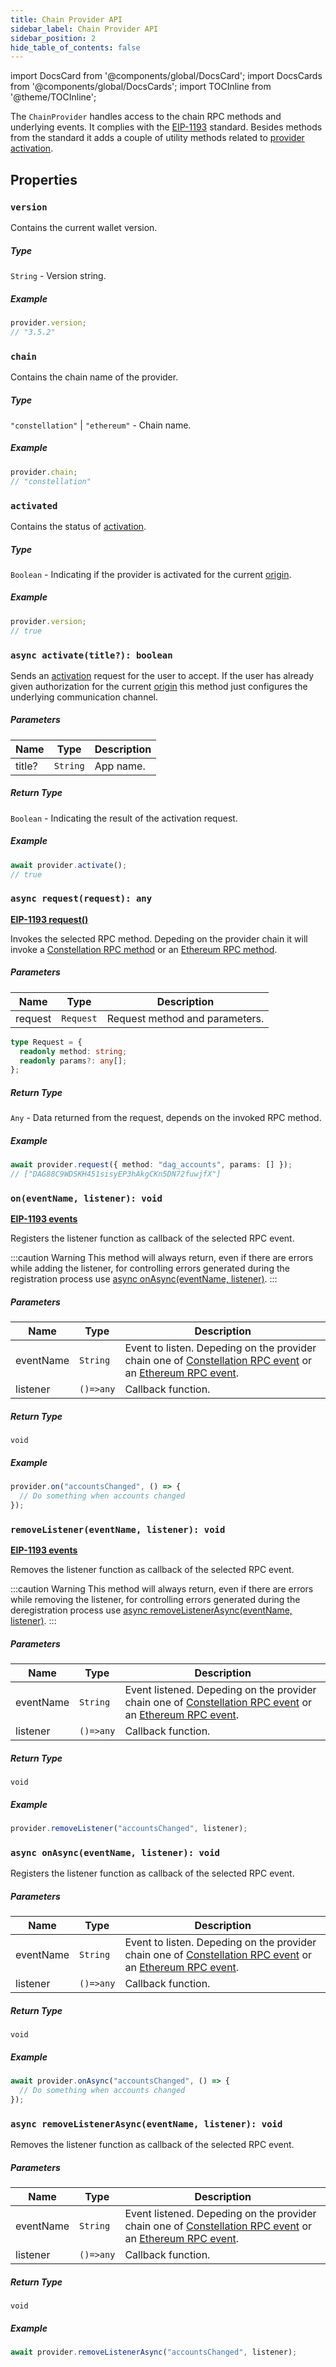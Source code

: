 ```yaml
---
title: Chain Provider API
sidebar_label: Chain Provider API
sidebar_position: 2
hide_table_of_contents: false
---
```


import DocsCard from '@components/global/DocsCard';
import DocsCards from '@components/global/DocsCards';
import TOCInline from '@theme/TOCInline';

<head>
  <meta
    name="description"
    content="Lorem ipsum"
  />
</head>

<intro-end />

The `ChainProvider` handles access to the chain RPC methods and underlying events. It complies with the [EIP-1193](https://eips.ethereum.org/EIPS/eip-1193) standard. Besides methods from the standard it adds a couple of utility methods related to [provider activation](../Guide/providerActivation.md).

## Properties

### `version`

Contains the current wallet version.

##### Type

`String` - Version string.

##### Example

```typescript title="TypeScript"
provider.version;
// "3.5.2"
```

### `chain`

Contains the chain name of the provider.

##### Type

`"constellation"` | `"ethereum"` - Chain name.

##### Example

```typescript title="TypeScript"
provider.chain;
// "constellation"
```

### `activated`

Contains the status of [activation](../Guide/providerActivation.md).

##### Type

`Boolean` - Indicating if the provider is activated for the current [origin](https://datatracker.ietf.org/doc/html/rfc6454).

##### Example

```typescript title="TypeScript"
provider.version;
// true
```

### `async activate(title?): boolean`

Sends an [activation](../Guide/providerActivation.md) request for the user to accept. If the user has already given authorization for the current [origin](https://datatracker.ietf.org/doc/html/rfc6454) this method just configures the underlying communication channel.

##### Parameters

| Name   | Type     | Description |
| ------ | -------- | ----------- |
| title? | `String` | App name.  |

##### Return Type

`Boolean` - Indicating the result of the activation request.

##### Example

```typescript title="TypeScript"
await provider.activate();
// true
```

### `async request(request): any`

**[EIP-1193 request()](https://eips.ethereum.org/EIPS/eip-1193#request)**

Invokes the selected RPC method. Depeding on the provider chain it will invoke a [Constellation RPC method](./constellationRPCAPI.md) or an [Ethereum RPC method](./ethereumRPCAPI.md).

##### Parameters

| Name    | Type      | Description                    |
| ------- | --------- | ------------------------------ |
| request | `Request` | Request method and parameters. |

```typescript title="Request"
type Request = {
  readonly method: string;
  readonly params?: any[];
};
```

##### Return Type

`Any` - Data returned from the request, depends on the invoked RPC method.

##### Example

```typescript title="TypeScript"
await provider.request({ method: "dag_accounts", params: [] });
// ["DAG88C9WDSKH451sisyEP3hAkgCKn5DN72fuwjfX"]
```

### `on(eventName, listener): void`

**[EIP-1193 events](https://eips.ethereum.org/EIPS/eip-1193#events)**

Registers the listener function as callback of the selected RPC event.

:::caution Warning
This method will always return, even if there are errors while adding the listener, for controlling errors generated during the registration process use [async onAsync(eventName, listener)](#async-onasynceventname-listener-void).
:::

##### Parameters

| Name      | Type      | Description                                                                                                                                                 |
| --------- | --------- | ----------------------------------------------------------------------------------------------------------------------------------------------------------- |
| eventName | `String`  | Event to listen. Depeding on the provider chain one of [Constellation RPC event](./constellationRPCAPI.md) or an [Ethereum RPC event](./ethereumRPCAPI.md). |
| listener  | `()=>any` | Callback function.                                                                                                                                          |

##### Return Type

`void`

##### Example

```typescript title="TypeScript"
provider.on("accountsChanged", () => {
  // Do something when accounts changed
});
```

### `removeListener(eventName, listener): void`

**[EIP-1193 events](https://eips.ethereum.org/EIPS/eip-1193#events)**

Removes the listener function as callback of the selected RPC event.

:::caution Warning
This method will always return, even if there are errors while removing the listener, for controlling errors generated during the deregistration process use [async removeListenerAsync(eventName, listener)](#async-removelistenerasynceventname-listener-void).
:::

##### Parameters

| Name      | Type      | Description                                                                                                                                                |
| --------- | --------- | ---------------------------------------------------------------------------------------------------------------------------------------------------------- |
| eventName | `String`  | Event listened. Depeding on the provider chain one of [Constellation RPC event](./constellationRPCAPI.md) or an [Ethereum RPC event](./ethereumRPCAPI.md). |
| listener  | `()=>any` | Callback function.                                                                                                                                         |

##### Return Type

`void`

##### Example

```typescript title="TypeScript"
provider.removeListener("accountsChanged", listener);
```

### `async onAsync(eventName, listener): void`

Registers the listener function as callback of the selected RPC event.

##### Parameters

| Name      | Type      | Description                                                                                                                                                 |
| --------- | --------- | ----------------------------------------------------------------------------------------------------------------------------------------------------------- |
| eventName | `String`  | Event to listen. Depeding on the provider chain one of [Constellation RPC event](./constellationRPCAPI.md) or an [Ethereum RPC event](./ethereumRPCAPI.md). |
| listener  | `()=>any` | Callback function.                                                                                                                                          |

##### Return Type

`void`

##### Example

```typescript title="TypeScript"
await provider.onAsync("accountsChanged", () => {
  // Do something when accounts changed
});
```

### `async removeListenerAsync(eventName, listener): void`

Removes the listener function as callback of the selected RPC event.

##### Parameters

| Name      | Type      | Description                                                                                                                                                |
| --------- | --------- | ---------------------------------------------------------------------------------------------------------------------------------------------------------- |
| eventName | `String`  | Event listened. Depeding on the provider chain one of [Constellation RPC event](./constellationRPCAPI.md) or an [Ethereum RPC event](./ethereumRPCAPI.md). |
| listener  | `()=>any` | Callback function.                                                                                                                                         |

##### Return Type

`void`

##### Example

```typescript title="TypeScript"
await provider.removeListenerAsync("accountsChanged", listener);
```
